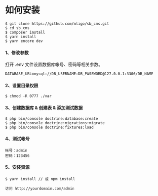 # 如何安装

```
$ git clone https://github.com/nligo/sb_cms.git
$ cd sb_cms
$ composer install
$ yarn install
$ yarn encore dev 
```

#### 1、修改参数

打开 .env 文件设置数据库帐号、密码等相关参数。

```
DATABASE_URL=mysql://DB_USERNAME:DB_PASSWORD@127.0.0.1:3306/DB_NAME
```

#### 2、设置目录权限

```
$ chmod -R 0777 ./var
```

#### 3、创建数据库 & 创建表 & 添加测试数据

```
$ php bin/console doctrine:database:create
$ php bin/console doctrine:migrations:migrate
$ php bin/console doctrine:fixtures:load
```

#### 4、测试帐号

```
帐号：admin
密码：123456
```

#### 5、安装资源

```
$ yarn install // 或 npm install
```

```
访问 http://yourdomain.com/admin
```